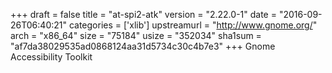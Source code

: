 +++
draft = false
title = "at-spi2-atk"
version = "2.22.0-1"
date = "2016-09-26T06:40:21"
categories = ['xlib']
upstreamurl = "http://www.gnome.org/"
arch = "x86_64"
size = "75184"
usize = "352034"
sha1sum = "af7da38029535ad0868124aa31d5734c30c4b7e3"
+++
Gnome Accessibility Toolkit